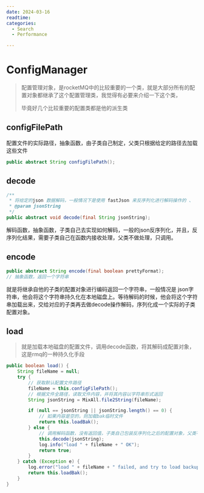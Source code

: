 ```yaml
---
date: 2024-03-16
readtime: 
categories:
  - Search
  - Performance

---
```



# ConfigManager

> 配置管理对象，是rocketMQ中的比较重要的一个类，就是大部分所有的配置对象都继承了这个配置管理类，我觉得有必要来介绍一下这个类，
>
> 毕竟好几个比较重要的配置类都是他的派生类

## configFilePath

配置文件的实际路径，抽象函数，由子类自己制定，父类只根据给定的路径去加载这些文件

```java
public abstract String configFilePath();
```



## decode

```java
/**
 * 将给定的json 数据解码，一般情况下是使用 fastJson 来反序列化进行解码操作的 、
 * @param jsonString
 */
public abstract void decode(final String jsonString);
```

解码函数，抽象函数，子类自己去实现如何解码，一般的json反序列化，并且，反序列化结果，需要子类自己在函数内接收处理，父类不做处理，只调用。

## encode

```java
public abstract String encode(final boolean prettyFormat);
// 抽象函数，返回一个字符串
```

就是将继承自他的子类的配置对象进行编码返回一个字符串，一般情况是 json字符串，他会将这个字符串持久化在本地磁盘上。等待解码的时候，他会将这个字符串加载出来，交给对应的子类再去做decode操作解码，序列化成一个实际的子类配置对象。

## load

> 就是加载本地磁盘的配置文件，调用decode函数，将其解码成配置对象，这是rmq的一种持久化手段

```java
public boolean load() {
    String fileName = null;
    try {
        // 获取默认配置文件路径
        fileName = this.configFilePath();
        // 根据文件全路径，读取文件内容，并将其内容以字符串形式返回
        String jsonString = MixAll.file2String(fileName);

        if (null == jsonString || jsonString.length() == 0) {
            // 如果内容是空的，则加载bak临时文件
            return this.loadBak();
        } else {
            // 调用解码函数，没有返回值，子类自己包装反序列化之后的配置对象，父类不处理
            this.decode(jsonString);
            log.info("load " + fileName + " OK");
            return true;
        }
    } catch (Exception e) {
        log.error("load " + fileName + " failed, and try to load backup file", e);
        return this.loadBak();
    }
}
```

